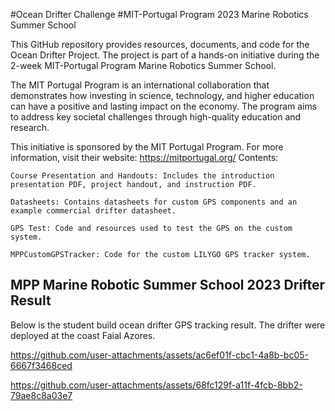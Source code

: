 #Ocean Drifter Challenge
#MIT-Portugal Program 2023 Marine Robotics Summer School

This GitHub repository provides resources, documents, and code for the Ocean Drifter Project. The project is part of a hands-on initiative during the 2-week MIT-Portugal Program Marine Robotics Summer School.

The MIT Portugal Program is an international collaboration that demonstrates how investing in science, technology, and higher education can have a positive and lasting impact on the economy. The program aims to address key societal challenges through high-quality education and research.

This initiative is sponsored by the MIT Portugal Program. For more information, visit their website: https://mitportugal.org/
Contents:

    Course Presentation and Handouts: Includes the introduction presentation PDF, project handout, and instruction PDF.

    Datasheets: Contains datasheets for custom GPS components and an example commercial drifter datasheet.

    GPS Test: Code and resources used to test the GPS on the custom system.

    MPPCustomGPSTracker: Code for the custom LILYGO GPS tracker system.

## MPP Marine Robotic Summer School 2023 Drifter Result
Below is the student build ocean drifter GPS tracking result. The drifter were deployed at the coast Faial Azores. 

https://github.com/user-attachments/assets/ac6ef01f-cbc1-4a8b-bc05-6667f3468ced


https://github.com/user-attachments/assets/68fc129f-a11f-4fcb-8bb2-79ae8c8a03e7


